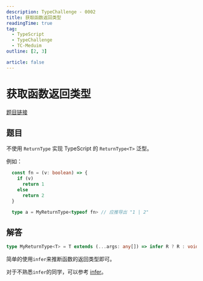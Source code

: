 ```yaml
---
description: TypeChallenge - 0002
title: 获取函数返回类型
readingTime: true
tag:
  - TypeScript
  - TypeChallenge
  - TC-Meduim
outline: [2, 3]

article: false
---
```


# 获取函数返回类型
[题目链接](https://tsch.js.org/2)
## 题目

不使用 `ReturnType` 实现 TypeScript 的 `ReturnType<T>` 泛型。

例如：

```ts
  const fn = (v: boolean) => {
    if (v)
      return 1
    else
      return 2
  }

  type a = MyReturnType<typeof fn> // 应推导出 "1 | 2"
```

## 解答

```ts
type MyReturnType<T> = T extends (...args: any[]) => infer R ? R : void
```

简单的使用`infer`来推断函数的返回类型即可。

对于不熟悉`infer`的同学，可以参考 [infer](https://www.typescriptlang.org/docs/handbook/2/conditional-types.html#inferring-within-conditional-types)。